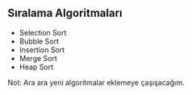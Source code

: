 ## Sıralama Algoritmaları

* Selection Sort
* Bubble Sort
* Insertion Sort
* Merge Sort
* Heap Sort

Not: Ara ara yeni algoritmalar eklemeye çaşışacağım.
